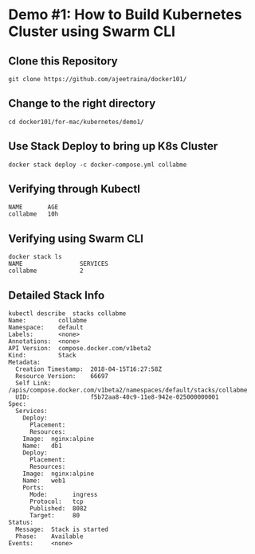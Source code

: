 # Demo #1: How to Build Kubernetes Cluster using Swarm CLI

## Clone this Repository

```
git clone https://github.com/ajeetraina/docker101/
```

## Change to the right directory

```
cd docker101/for-mac/kubernetes/demo1/
```

## Use Stack Deploy to bring up K8s Cluster

```
docker stack deploy -c docker-compose.yml collabme
```

## Verifying through Kubectl

```kubectl get stack
NAME       AGE
collabme   10h
```

## Verifying using Swarm CLI

```
docker stack ls
NAME                SERVICES
collabme            2
```

## Detailed Stack Info

```
kubectl describe  stacks collabme
Name:         collabme
Namespace:    default
Labels:       <none>
Annotations:  <none>
API Version:  compose.docker.com/v1beta2
Kind:         Stack
Metadata:
  Creation Timestamp:  2018-04-15T16:27:58Z
  Resource Version:    66697
  Self Link:           /apis/compose.docker.com/v1beta2/namespaces/default/stacks/collabme
  UID:                 f5b72aa8-40c9-11e8-942e-025000000001
Spec:
  Services:
    Deploy:
      Placement:
      Resources:
    Image:  nginx:alpine
    Name:   db1
    Deploy:
      Placement:
      Resources:
    Image:  nginx:alpine
    Name:   web1
    Ports:
      Mode:       ingress
      Protocol:   tcp
      Published:  8082
      Target:     80
Status:
  Message:  Stack is started
  Phase:    Available
Events:     <none>
```
